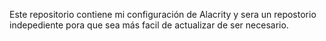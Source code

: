 Este repositorio contiene mi configuración de Alacrity y sera un repostorio indepediente pora que sea más facil de actualizar de ser necesario.

